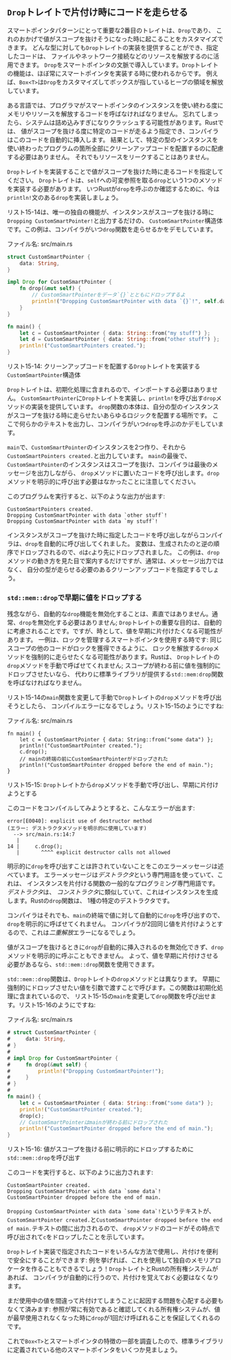 <!-- ## Running Code on Cleanup with the `Drop` Trait -->

## `Drop`トレイトで片付け時にコードを走らせる

<!-- The second trait important to the smart pointer pattern is `Drop`, which lets -->
<!-- you customize what happens when a value is about to go out of scope. You can -->
<!-- provide an implementation for the `Drop` trait on any type, and the code you -->
<!-- specify can be used to release resources like files or network connections. -->
<!-- We’re introducing `Drop` in the context of smart pointers because the -->
<!-- functionality of the `Drop` trait is almost always used when implementing a -->
<!-- smart pointer. For example, `Box<T>` customizes `Drop` to deallocate the space -->
<!-- on the heap that the box points to. -->

スマートポインタパターンにとって重要な2番目のトレイトは、`Drop`であり、
これのおかげで値がスコープを抜けそうになった時に起こることをカスタマイズできます。
どんな型に対しても`Drop`トレイトの実装を提供することができ、指定したコードは、
ファイルやネットワーク接続などのリソースを解放するのに活用できます。
`Drop`をスマートポインタの文脈で導入しています。`Drop`トレイトの機能は、ほぼ常にスマートポインタを実装する時に使われるからです。
例えば、`Box<T>`は`Drop`をカスタマイズしてボックスが指しているヒープの領域を解放しています。

<!-- In some languages, the programmer must call code to free memory or resources -->
<!-- every time they finish using an instance of a smart pointer. If they forget, -->
<!-- the system might become overloaded and crash. In Rust, you can specify that a -->
<!-- particular bit of code be run whenever a value goes out of scope, and the -->
<!-- compiler will insert this code automatically. As a result, we don’t need to be -->
<!-- careful about placing cleanup code everywhere in a program that an instance of -->
<!-- a particular type is finished with-you still won’t leak resources! -->

ある言語では、プログラマがスマートポインタのインスタンスを使い終わる度にメモリやリソースを解放するコードを呼ばなければなりません。
忘れてしまったら、システムは詰め込みすぎになりクラッシュする可能性があります。Rustでは、
値がスコープを抜ける度に特定のコードが走るよう指定でき、コンパイラはこのコードを自動的に挿入します。
結果として、特定の型のインスタンスを使い終わったプログラムの箇所全部にクリーンアップコードを配置するのに配慮する必要はありません。
それでもリソースをリークすることはありません。

<!-- Specify the code to run when a value goes out of scope by implementing the -->
<!-- `Drop` trait. The `Drop` trait requires you to implement one method named -->
<!-- `drop` that takes a mutable reference to `self`. To see when Rust calls `drop`, -->
<!-- let's implement `drop` with `println!` statements for now. -->

`Drop`トレイトを実装することで値がスコープを抜けた時に走るコードを指定してください。
`Drop`トレイトは、`self`への可変参照を取る`drop`という1つのメソッドを実装する必要があります。
いつRustが`drop`を呼ぶのか確認するために、今は`println!`文のある`drop`を実装しましょう。

<!-- Listing 15-14 shows a `CustomSmartPointer` struct whose only custom -->
<!-- functionality is that it will print `Dropping CustomSmartPointer!` when the -->
<!-- instance goes out of scope. This example demonstrates when Rust runs the `drop` -->
<!-- function. -->

リスト15-14は、唯一の独自の機能が、インスタンスがスコープを抜ける時に`Dropping CustomSmartPointer!`と出力するだけの、
`CustomSmartPointer`構造体です。この例は、コンパイラがいつ`drop`関数を走らせるかをデモしています。

<!-- <span class="filename">Filename: src/main.rs</span> -->

<span class="filename">ファイル名: src/main.rs</span>

```rust
struct CustomSmartPointer {
    data: String,
}

impl Drop for CustomSmartPointer {
    fn drop(&mut self) {
        // CustomSmartPointerをデータ`{}`とともにドロップするよ
        println!("Dropping CustomSmartPointer with data `{}`!", self.data);
    }
}

fn main() {
    let c = CustomSmartPointer { data: String::from("my stuff") };      // 俺のもの
    let d = CustomSmartPointer { data: String::from("other stuff") };   // 別のもの
    println!("CustomSmartPointers created.");                           // CustomSmartPointerが生成された
}
```

<!-- <span class="caption">Listing 15-14: A `CustomSmartPointer` struct that -->
<!-- implements the `Drop` trait where we would put our cleanup code</span> -->

<span class="caption">リスト15-14: クリーンアップコードを配置する`Drop`トレイトを実装する`CustomSmartPointer`構造体</span>

<!-- The `Drop` trait is included in the prelude, so we don’t need to import it. We -->
<!-- implement the `Drop` trait on `CustomSmartPointer` and provide an -->
<!-- implementation for the `drop` method that calls `println!`. The body of the -->
<!-- `drop` function is where you would place any logic that you wanted to run when -->
<!-- an instance of your type goes out of scope. We’re printing some text here to -->
<!-- demonstrate when Rust will call `drop`. -->

`Drop`トレイトは、初期化処理に含まれるので、インポートする必要はありません。
`CustomSmartPointer`に`Drop`トレイトを実装し、`println!`を呼び出す`drop`メソッドの実装を提供しています。
`drop`関数の本体は、自分の型のインスタンスがスコープを抜ける時に走らせたいあらゆるロジックを配置する場所です。
ここで何らかのテキストを出力し、コンパイラがいつ`drop`を呼ぶのかデモしています。

<!-- In `main`, we create two instances of `CustomSmartPointer` and then print -->
<!-- `CustomSmartPointers created.`. At the end of `main`, our instances of -->
<!-- `CustomSmartPointer` will go out of scope, and Rust will call the code we put -->
<!-- in the `drop` method, printing our final message. Note that we didn’t need to -->
<!-- call the `drop` method explicitly. -->

`main`で、`CustomSmartPointer`のインスタンスを2つ作り、それから`CustomSmartPointers created.`と出力しています。
`main`の最後で、`CustomSmartPointer`のインスタンスはスコープを抜け、コンパイラは最後のメッセージを出力しながら、
`drop`メソッドに置いたコードを呼び出します。`drop`メソッドを明示的に呼び出す必要はなかったことに注意してください。

<!-- When we run this program, we’ll see the following output: -->

このプログラムを実行すると、以下のような出力が出ます:

```text
CustomSmartPointers created.
Dropping CustomSmartPointer with data `other stuff`!
Dropping CustomSmartPointer with data `my stuff`!
```

<!-- Rust automatically called `drop` for us when our instances went out of scope, -->
<!-- calling the code we specified. Variables are dropped in the reverse order of -->
<!-- their creation, so `d` was dropped before `c`. This example gives you a visual -->
<!-- guide to how the `drop` method works; usually you would specify the cleanup -->
<!-- code that your type needs to run rather than a print message. -->

インスタンスがスコープを抜けた時に指定したコードを呼び出しながらコンパイラは、`drop`を自動的に呼び出してくれました。
変数は、生成されたのと逆の順序でドロップされるので、`d`は`c`より先にドロップされました。
この例は、`drop`メソッドの動き方を見た目で案内するだけですが、通常は、メッセージ出力ではなく、
自分の型が走らせる必要のあるクリーンアップコードを指定するでしょう。

<!-- ### Dropping a Value Early with `std::mem::drop` -->

### `std::mem::drop`で早期に値をドロップする

<!-- Unfortunately, it’s not straightforward to disable the automatic `drop` -->
<!-- functionality. Disabling `drop` isn’t usually necessary; the whole point of the -->
<!-- `Drop` trait is that it’s taken care of automatically. Occasionally, however -->
<!-- you might want to clean up a value early. One example is when using smart -->
<!-- pointers that manage locks: you might want to force the `drop` method that -->
<!-- releases the lock to run so other code in the same scope can acquire the lock. -->
<!-- Rust doesn't let you call the `Drop` trait’s `drop` method manually; instead -->
<!-- you have to call the `std::mem::drop` function provided by the standard library -->
<!-- if you want to force a value to be dropped before the end of its scope. -->

残念ながら、自動的な`drop`機能を無効化することは、素直ではありません。通常、`drop`を無効化する必要はありません;
`Drop`トレイトの重要な目的は、自動的に考慮されることです。ですが、時として、値を早期に片付けたくなる可能性があります。
一例は、ロックを管理するスマートポインタを使用する時です: 同じスコープの他のコードがロックを獲得できるように、
ロックを解放する`drop`メソッドを強制的に走らせたくなる可能性があります。Rustは、
`Drop`トレイトの`drop`メソッドを手動で呼ばせてくれません; スコープが終わる前に値を強制的にドロップさせたいなら、
代わりに標準ライブラリが提供する`std::mem:drop`関数を呼ばなければなりません。

<!-- If we try to call the `Drop` trait's `drop` method manually by modifying the -->
<!-- `main` function in Listing 15-14, as shown in Listing 15-15, we'll get a -->
<!-- compiler error: -->

リスト15-14の`main`関数を変更して手動で`Drop`トレイトの`drop`メソッドを呼び出そうとしたら、
コンパイルエラーになるでしょう。リスト15-15のようにですね:

<!-- <span class="filename">Filename: src/main.rs</span> -->

<span class="filename">ファイル名: src/main.rs</span>

```rust,ignore
fn main() {
    let c = CustomSmartPointer { data: String::from("some data") };
    println!("CustomSmartPointer created.");
    c.drop();
    // mainの終端の前にCustomSmartPointerがドロップされた
    println!("CustomSmartPointer dropped before the end of main.");
}
```

<!-- <span class="caption">Listing 15-15: Attempting to call the `drop` method from -->
<!-- the `Drop` trait manually to clean up early</span> -->

<span class="caption">リスト15-15: `Drop`トレイトから`drop`メソッドを手動で呼び出し、早期に片付けようとする</span>

<!-- When we try to compile this code, we’ll get this error: -->

このコードをコンパイルしてみようとすると、こんなエラーが出ます:

```text
error[E0040]: explicit use of destructor method
(エラー: デストラクタメソッドを明示的に使用しています)
  --> src/main.rs:14:7
   |
14 |     c.drop();
   |       ^^^^ explicit destructor calls not allowed
```

<!-- This error message states that we’re not allowed to explicitly call `drop`. The -->
<!-- error message uses the term *destructor*, which is the general programming term -->
<!-- for a function that cleans up an instance. A *destructor* is analogous to a -->
<!-- *constructor*, which creates an instance. The `drop` function in Rust is one -->
<!-- particular destructor. -->

明示的に`drop`を呼び出すことは許されていないことをこのエラーメッセージは述べています。
エラーメッセージは*デストラクタ*という専門用語を使っていて、これは、
インスタンスを片付ける関数の一般的なプログラミング専門用語です。*デストラクタ*は、
*コンストラクタ*に類似していて、これはインスタンスを生成します。Rustの`drop`関数は、
1種の特定のデストラクタです。

<!-- Rust doesn’t let us call `drop` explicitly because Rust would still -->
<!-- automatically call `drop` on the value at the end of `main`. This would be a -->
<!-- *double free* error because Rust would be trying to clean up the same value -->
<!-- twice. -->

コンパイラはそれでも、`main`の終端で値に対して自動的に`drop`を呼び出すので、`drop`を明示的に呼ばせてくれません。
コンパイラが2回同じ値を片付けようとするので、これは*二重解放*エラーになるでしょう。

<!-- We can’t disable the automatic insertion of `drop` when a value goes out of -->
<!-- scope, and we can’t call the `drop` method explicitly. So, if we need to force -->
<!-- a value to be cleaned up early, we can use the `std::mem::drop` function. -->

値がスコープを抜けるときに`drop`が自動的に挿入されるのを無効化できず、`drop`メソッドを明示的に呼ぶこともできません。
よって、値を早期に片付けさせる必要があるなら、`std::mem::drop`関数を使用できます。

<!-- The `std::mem::drop` function is different than the `drop` method in the `Drop` -->
<!-- trait. We call it by passing the value we want to force to be dropped early as -->
<!-- an argument. The function is in the prelude, so we can modify `main` in Listing -->
<!-- 15-15 to call the `drop` function, as shown in Listing 15-16: -->

`std::mem::drop`関数は、`Drop`トレイトの`drop`メソッドとは異なります。
早期に強制的にドロップさせたい値を引数で渡すことで呼びます。この関数は初期化処理に含まれているので、
リスト15-15の`main`を変更して`drop`関数を呼び出せます。リスト15-16のようにですね:

<!-- <span class="filename">Filename: src/main.rs</span> -->

<span class="filename">ファイル名: src/main.rs</span>

```rust
# struct CustomSmartPointer {
#     data: String,
# }
#
# impl Drop for CustomSmartPointer {
#     fn drop(&mut self) {
#         println!("Dropping CustomSmartPointer!");
#     }
# }
#
fn main() {
    let c = CustomSmartPointer { data: String::from("some data") };
    println!("CustomSmartPointer created.");
    drop(c);
    // CustomSmartPointerはmainが終わる前にドロップされた
    println!("CustomSmartPointer dropped before the end of main.");
}
```

<!-- <span class="caption">Listing 15-16: Calling `std::mem::drop` to explicitly -->
<!-- drop a value before it goes out of scope</span> -->

<span class="caption">リスト15-16: 値がスコープを抜ける前に明示的にドロップするために`std::mem::drop`を呼び出す</span>

<!-- Running this code will print the following: -->

このコードを実行すると、以下のように出力されます:

```text
CustomSmartPointer created.
Dropping CustomSmartPointer with data `some data`!
CustomSmartPointer dropped before the end of main.
```

<!-- The text ```Dropping CustomSmartPointer with data `some data`!``` is printed -->
<!-- between the `CustomSmartPointer created.` and `CustomSmartPointer dropped -->
<!-- before the end of main.` text, showing that the `drop` method code is called to -->
<!-- drop `c` at that point. -->

```Dropping CustomSmartPointer with data `some data`!```というテキストが、
`CustomSmartPointer created.`と`CustomSmartPointer dropped before the end of main.`テキストの間に出力されるので、
`drop`メソッドのコードがその時点で呼び出されて`c`をドロップしたことを示しています。

<!-- 3行目のwithを...があれば、と訳している。多分辞書にも載っている -->

<!-- You can use code specified in a `Drop` trait implementation in many ways to -->
<!-- make cleanup convenient and safe: for instance, we could use it to create your-->
<!-- own memory allocator! With the `Drop` trait and Rust’s ownership system, you-->
<!-- don't have to remember to clean up because Rust does it automatically. -->

`Drop`トレイト実装で指定されたコードをいろんな方法で使用し、片付けを便利で安全にすることができます:
例を挙げれば、これを使用して独自のメモリアロケータを作ることもできるでしょう！`Drop`トレイトとRustの所有権システムがあれば、
コンパイラが自動的に行うので、片付けを覚えておく必要はなくなります。

<!-- You also don’t have to worry about problems resulting from accidentally -->
<!-- cleaning up values still in use: the ownership system that makes sure -->
<!-- references are always valid also ensures that `drop` gets called only once when -->
<!-- the value is no longer being used. -->

まだ使用中の値を間違って片付けてしまうことに起因する問題を心配する必要もなくて済みます:
参照が常に有効であると確認してくれる所有権システムが、値が最早使用されなくなった時に`drop`が1回だけ呼ばれることを保証してくれるのです。

<!-- Now that we’ve examined `Box<T>` and some of the characteristics of smart -->
<!-- pointers, let’s look at a few other smart pointers defined in the standard -->
<!-- library. -->

これで`Box<T>`とスマートポインタの特徴の一部を調査したので、標準ライブラリに定義されている他のスマートポインタをいくつか見ましょう。
